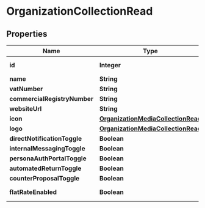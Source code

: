 

# OrganizationCollectionRead



## Properties

| Name | Type | Description | Notes |
|------------ | ------------- | ------------- | -------------|
|**id** | **Integer** |  |  [optional] [readonly] |
|**name** | **String** |  |  [optional] |
|**vatNumber** | **String** |  |  [optional] |
|**commercialRegistryNumber** | **String** |  |  [optional] |
|**websiteUrl** | **String** |  |  [optional] |
|**icon** | [**OrganizationMediaCollectionRead**](OrganizationMediaCollectionRead.md) |  |  [optional] |
|**logo** | [**OrganizationMediaCollectionRead**](OrganizationMediaCollectionRead.md) |  |  [optional] |
|**directNotificationToggle** | **Boolean** |  |  |
|**internalMessagingToggle** | **Boolean** |  |  |
|**personaAuthPortalToggle** | **Boolean** |  |  |
|**automatedReturnToggle** | **Boolean** |  |  |
|**counterProposalToggle** | **Boolean** |  |  |
|**flatRateEnabled** | **Boolean** |  |  [optional] [readonly] |



